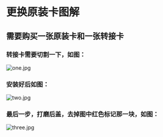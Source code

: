 # 更换原装卡图解
## 需要购买一张原装卡和一张转接卡
### 转接卡需要切割一下，如图：
![one.jpg](https://github.com/daggeryu/DELL-inspiron-5488/blob/master/network_card/one.JPG "one.JPG")
### 安装好后如图：
![two.jpg](https://github.com/daggeryu/DELL-inspiron-5488/blob/master/network_card/two.jpg "two.jpg")
### 最后一步，打磨后盖，去掉图中红色标记那一块，如图：
![three.jpg](https://github.com/daggeryu/DELL-inspiron-5488/blob/master/network_card/three.JPG "three.jpg")

